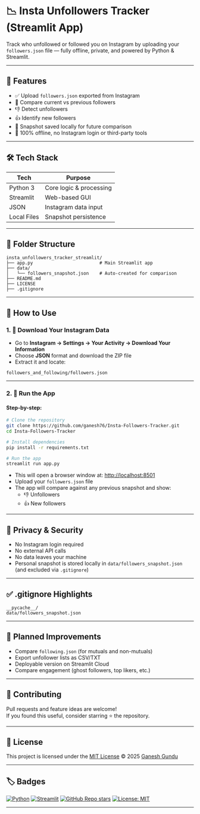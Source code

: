 # 📉 Insta Unfollowers Tracker (Streamlit App)

Track who unfollowed or followed you on Instagram by uploading your `followers.json` file — fully offline, private, and powered by Python & Streamlit.

---

## 🚀 Features

- ✅ Upload `followers.json` exported from Instagram
- 🔄 Compare current vs previous followers
- 👎 Detect unfollowers
- 👍 Identify new followers
- 💾 Snapshot saved locally for future comparison
- 🔐 100% offline, no Instagram login or third-party tools

---

## 🛠 Tech Stack

| Tech         | Purpose                         |
|--------------|----------------------------------|
| Python 3     | Core logic & processing          |
| Streamlit    | Web-based GUI                    |
| JSON         | Instagram data input             |
| Local Files  | Snapshot persistence             |

---

## 📁 Folder Structure

```
insta_unfollowers_tracker_streamlit/
├── app.py                         # Main Streamlit app
├── data/
│   └── followers_snapshot.json    # Auto-created for comparison
├── README.md
├── LICENSE
├── .gitignore
```

---

## 📂 How to Use

### 1. 🔽 Download Your Instagram Data
- Go to **Instagram → Settings → Your Activity → Download Your Information**
- Choose **JSON** format and download the ZIP file
- Extract it and locate:

```
followers_and_following/followers.json
```

---

### 2. 🚀 Run the App

#### Step-by-step:

```bash
# Clone the repository
git clone https://github.com/ganesh76/Insta-Followers-Tracker.git
cd Insta-Followers-Tracker

# Install dependencies
pip install -r requirements.txt

# Run the app
streamlit run app.py
```

- This will open a browser window at: [http://localhost:8501](http://localhost:8501)
- Upload your `followers.json` file
- The app will compare against any previous snapshot and show:
  - 👎 Unfollowers
  - 👍 New followers

---

## 🔐 Privacy & Security

- No Instagram login required
- No external API calls
- No data leaves your machine
- Personal snapshot is stored locally in `data/followers_snapshot.json` (and excluded via `.gitignore`)

---

## ✅ .gitignore Highlights

```gitignore
__pycache__/
data/followers_snapshot.json
```

---

## 📌 Planned Improvements

- Compare `following.json` (for mutuals and non-mutuals)
- Export unfollower lists as CSV/TXT
- Deployable version on Streamlit Cloud
- Compare engagement (ghost followers, top likers, etc.)

---

## 🙌 Contributing

Pull requests and feature ideas are welcome!  
If you found this useful, consider starring ⭐ the repository.

---

## 📜 License

This project is licensed under the [MIT License](LICENSE)
© 2025 [Ganesh Gundu](https://github.com/ganesh76)

---

## 🏷️ Badges

[![Python](https://img.shields.io/badge/python-3.7%2B-blue?logo=python&logoColor=white)](https://www.python.org/)
[![Streamlit](https://img.shields.io/badge/Built%20with-Streamlit-red?logo=streamlit)](https://streamlit.io/)
[![GitHub Repo stars](https://img.shields.io/github/stars/ganesh76/Insta-Followers-Tracker?style=social)](https://github.com/ganesh76/Insta-Followers-Tracker/stargazers)
[![License: MIT](https://img.shields.io/badge/License-MIT-yellow.svg)](https://github.com/ganesh76/Insta-Followers-Tracker/blob/main/LICENSE)

---